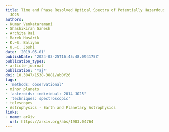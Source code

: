 ```yaml
---
title: Time and Phase Resolved Optical Spectra of Potentially Hazardous Asteroid 2014
  JO25
authors:
- Kumar Venkataramani
- Shashikiran Ganesh
- Archita Rai
- Marek Husárik
- K.~S. Baliyan
- U.~C. Joshi
date: '2019-05-01'
publishDate: '2024-03-25T16:45:48.094175Z'
publication_types:
- article-journal
publication: '*aj*'
doi: 10.3847/1538-3881/ab0f26
tags:
- 'methods: observational'
- minor planets
- 'asteroids: individual: 2014 JO25'
- 'techniques: spectroscopic'
- telescopes
- Astrophysics - Earth and Planetary Astrophysics
links:
- name: arXiv
  url: https://arxiv.org/abs/1903.04764
---
```

